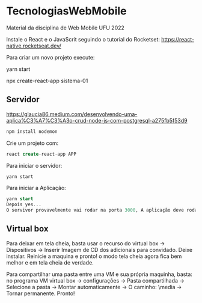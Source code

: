 # TecnologiasWebMobile
Material da disciplina de Web Mobile UFU 2022

Instale o React e o JavaScrit seguindo o tutorial do Rocketset: 
https://react-native.rocketseat.dev/

Para criar um novo projeto execute: 

yarn start

npx create-react-app sistema-01

## Servidor

https://glaucia86.medium.com/desenvolvendo-uma-aplica%C3%A7%C3%A3o-crud-node-js-com-postgresql-a275fb5f53d9

```sql
npm install nodemon
```

Crie um projeto com:

```sql
react create-react-app APP 
```

Para iniciar o servidor: 

```jsx
yarn start 
```

Para iniciar a Aplicação:

```sql
yarn start 
Depois yes...
O servivor provavelmente vai rodar na porta 3000, A aplicação deve rodar na Porta 3001.  
```

## Virtual box

Para deixar em tela cheia, basta usar o recurso do virtual box → Dispositivos → Inserir Imagem de CD  dos adicionais para convidado. Deixe instalar. Reinicie a maquina e pronto! o modo tela cheia agora fica bem melhor e em tela cheia de verdade. 

Para compartilhar uma pasta entre uma VM e sua própria maquinha, basta: no programa VM virtual box  → configurações → Pasta compartilhada → Selecione a pasta → Montar automaticamente → O caminho: \media → Tornar permanente. Pronto!
